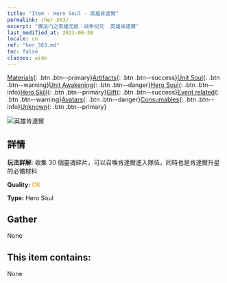 ```yaml
---
title: "Item - Hero Soul - 英雄肯達爾"
permalink: /her_363/
excerpt: "魔法门之英雄无敌：战争纪元  英雄肯達爾"
last_modified_at: 2021-06-30
locale: cn
ref: "her_363.md"
toc: false
classes: wide
---
```

 [Materials](/ItemsCN/){: .btn .btn--primary}[Artifacts](/ItemsCN/Artifacts/){: .btn .btn--success}[Unit Soul](/ItemsCN/UnitSoul/){: .btn .btn--warning}[Unit Awakening](/ItemsCN/UnitAwakening/){: .btn .btn--danger}[Hero Soul](/ItemsCN/HeroSoul/){: .btn .btn--info}[Hero Skill](/ItemsCN/HeroSkill/){: .btn .btn--primary}[Gift](/ItemsCN/Gift/){: .btn .btn--success}[Event related](/ItemsCN/Events/){: .btn .btn--warning}[Avatars](/ItemsCN/Avatars/){: .btn .btn--danger}[Consumables](/ItemsCN/Consumables/){: .btn .btn--info}[Unknown](/ItemsCN/Unknown/){: .btn .btn--primary}

 ![英雄肯達爾](/images/h/h_Kendel.jpg)

## 詳情
 **玩法詳解:** 收集 30 個靈魂碎片，可以召喚肯達爾進入隊伍，同時也是肯達爾升星的必備材料

 **Quality:** <span style="color: #FF8C00">OK</span>

 **Type:** Hero Soul

## Gather

  None

## This item contains:

  None

